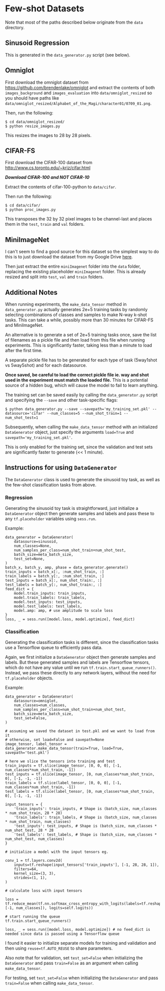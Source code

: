 # Few-shot Datasets

Note that most of the paths described below originate from the `data` directory.

## Sinusoid Regression

This is generated in the `data_generator.py` script (see below).

## Omniglot

First download the omniglot dataset from https://github.com/brendenlake/omniglot and extract the contents of both `images_background` and `images_evaluation` into `data/omniglot_resized` so you should have paths like `data/omniglot_resized/Alphabet_of_the_Magi/character01/0709_01.png`.

Then, run the following:

```
$ cd data/omniglot_resized/
$ python resize_images.py
```

This resizes the images to 28 by 28 pixels.

## CIFAR-FS

First download the CIFAR-100 dataset from http://www.cs.toronto.edu/~kriz/cifar.html

***Download CIFAR-100 and NOT CIFAR-10***

Extract the contents of cifar-100-python to `data/cifar`.

Then run the following:

```
$ cd data/cifar/
$ python proc_images.py
```

This transposes the 32 by 32 pixel images to be channel-last and places them in the `test`, `train` and `val` folders.

## MiniImageNet

I can't seem to find a good source for this dataset so the simplest way to do this is to just download the dataset from my Google Drive [here](https://drive.google.com/file/d/16pifyDIvxxI0ILEtw587-Kpx1HcaU9e3/view?usp=sharing).

Then just extract the entire `miniImagenet` folder into the `data` folder, replacing the existing placeholder `miniImagenet` folder.
This is already resized and split into `test`, `val` and `train` folders.

## Additional Notes

When running experiments, the `make_data_tensor` method in `data_generator.py` actually generates 2e+5 training tasks by randomly selecting combinations of classes and samples to make N-way k-shot tasks. This can take a while, possibly more than 30 minutes for CIFAR-FS and MiniImageNet. 

An alternative is to generate a set of 2e+5 training tasks once, save the list of filenames as a pickle file and then load from this file when running experiments. This is significantly faster, taking less than a minute to load after the first time. 

A separate pickle file has to be generated for each type of task (5way1shot vs 5way5shot) and for each datasource.

**Once saved, be careful to load the correct pickle file ie. way and shot used in the experiment must match the loaded file.** This is a potential source of a hidden bug, which will cause the model to fail to learn anything.

The training set can be saved easily by calling the `data_generator.py` script and specifying the `--save`  and other task-specific flags:

```
$ python data_generator.py --save --savepath='my_training_set.pkl' --datasource='cifar' --num_classes=5 --num_shot_train=1 --num_shot_test=1
```

Subsequently, when calling the `make_data_tensor` method with an initialized `DataGenerator` object, just specify the arguments `load=True` and `savepath='my_training_set.pkl'`.

This is only enabled for the training set, since the validation and test sets are significantly faster to generate (<< 1 minute).

## Instructions for using `DataGenerator`

The `DataGenerator` class is used to generate the sinusoid toy task, as well as the few-shot classification tasks from above.

### Regression

Generating the sinusoid toy task is straightforward, just initialize a `DataGenerator` object then generate samples and labels and pass these to any `tf.placeholder` variables using `sess.run`.

Example:

```
data_generator = DataGenerator(
	datasource=sinusoid,
	num_classes=None,
	num_samples_per_class=num_shot_train+num_shot_test,
	batch_size=meta_batch_size,
	test_set=None,
)
batch_x, batch_y, amp, phase = data_generator.generate()
train_inputs = batch_x[:, :num_shot_train, :]
train_labels = batch_y[:, :num_shot_train, :]
test_inputs = batch_x[:, num_shot_train:, :]
test_labels = batch_y[:, num_shot_train:, :]
feed_dict = {
	model.train_inputs: train_inputs,
	model.train_labels: train_labels,
	model.test_inputs: test_inputs,
	model.test_labels: test_labels,
	model.amp: amp, # use amplitude to scale loss
}
loss, _ = sess.run([model.loss, model.optimize], feed_dict)
```

### Classification

Generating the classification tasks is different, since the classification tasks use a Tensorflow queue to efficiently pass data. 

Again, we first initialize a `DataGenerator` object then generate samples and labels. But these generated samples and labels are Tensorflow tensors, which do not have any value until we run `tf.train.start_queue_runners()`. Instead, we pass these directly to any network layers, without the need for `tf.placeholder` objects.

Example:

```
data_generator = DataGenerator(
	datasource=omniglot,
	num_classes=num_classes,
	num_samples_per_class=num_shot_train+num_shot_test,
	batch_size=meta_batch_size,
	test_set=False,
)

# assuming we saved the dataset in test.pkl and we want to load from it
# otherwise, set load=False and savepath=None
image_tensor, label_tensor = data_generator.make_data_tensor(train=True, load=True, savepath='test.pkl') 

# here we slice the tensors into training and test
train_inputs = tf.slice(image_tensor, [0, 0, 0], [-1, num_classes*num_shot_train, -1])
test_inputs = tf.slice(image_tensor, [0, num_classes*num_shot_train, 0], [-1, -1, -1])
train_labels = tf.slice(label_tensor, [0, 0, 0], [-1, num_classes*num_shot_train, -1])
test_labels = tf.slice(label_tensor, [0, num_classes*num_shot_train, 0], [-1, -1, -1])

input_tensors = {
	'train_inputs': train_inputs, # Shape is (batch_size, num_classes * num_shot_train, 28 * 28)
	'train_labels': train_labels, # Shape is (batch_size, num_classes * num_shot_train, num_classes)
	'test_inputs': test_inputs, # Shape is (batch_size, num_classes * num_shot_test, 28 * 28
	'test_labels': test_labels, # Shape is (batch_size, num_classes * num_shot_test, num_classes)
}

# initialize a model with the input tensors eg.

conv_1 = tf.layers.conv2d(
	inputs=tf.reshape(input_tensors['train_inputs'], [-1, 28, 28, 1]),
	filters=64,
	kernel_size=(3, 3),
	strides=(1, 1),
)

# calculate loss with input tensors

loss = tf.reduce_mean(tf.nn.softmax_cross_entropy_with_logits(labels=tf.reshape(input_tensors['train_labels'], [-1, num_classes]), logits=self.logits))

# start running the queue
tf.train.start_queue_runners()

loss, _ = sess.run([model.loss, model.optimize]) # no feed_dict is needed since data is passed using a Tensorflow queue
```

I found it easier to initialize separate models for training and validation and then using `reuse=tf.AUTO_REUSE` to share parameters.

Also note that for validation, set `test_set=False` when initializing the `DataGenerator` and pass `train=False` as an argument when calling `make_data_tensor`.

For testing, set `test_set=False` when initializing the `DataGenerator` and pass `train=False` when calling `make_data_tensor`.
